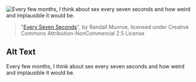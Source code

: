 ![Every few months, I think about sex every seven seconds and how weird and implausible it would be.](https://imgs.xkcd.com/comics/every_seven_seconds.png)
> "[Every Seven Seconds](https://xkcd.com/1564/)", by Randall Munroe, licensed under Creative Commons Attribution-NonCommercial 2.5 License

## Alt Text
Every few months, I think about sex every seven seconds and how weird and implausible it would be.
